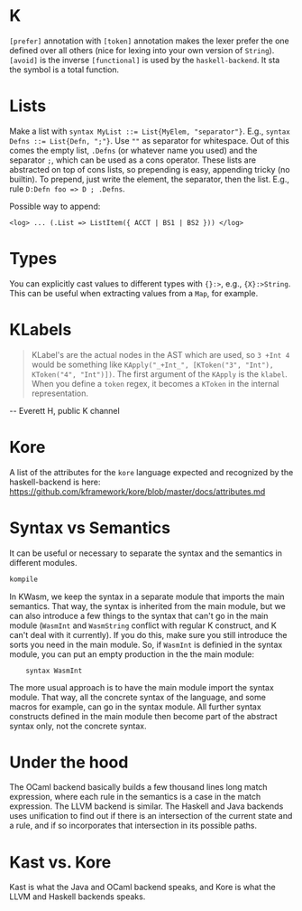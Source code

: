 # K #

`[prefer]` annotation with `[token]` annotation makes the lexer prefer the one
defined over all others (nice for lexing into your own version of `String`).
`[avoid]` is the inverse
`[functional]` is used by the `haskell-backend`. It sta the symbol is a total function.

# Lists #

Make a list with `syntax MyList ::= List{MyElem, "separator"}`. E.g., `syntax Defns ::= List{Defn, ";"}`. Use `""` as separator for whitespace.
Out of this comes the empty list, `.Defns` (or whatever name you used) and the separator `;`, which can be used as a cons operator.
These lists are abstracted on top of cons lists, so prepending is easy, appending tricky (no builtin).
To prepend, just write the element, the separator, then the list. E.g., rule `D:Defn foo => D ; .Defns`.

Possible way to append:
```k
<log> ... (.List => ListItem({ ACCT | BS1 | BS2 })) </log>
```

# Types #

You can explicitly cast values to different types with `{}:>`, e.g., `{X}:>String`. This can be useful when extracting values from a `Map`, for example.

# KLabels #

> KLabel's are the actual nodes in the AST which are used, so `3 +Int 4` would be something like `KApply("_+Int_", [KToken("3", "Int"), KToken("4", "Int")])`. The first argument of the `KApply` is the `klabel`.
> When you define a `token` regex, it becomes a `KToken` in the internal representation.

-- Everett H, public K channel

# Kore #

A list of the attributes for the `kore` language expected and recognized by the
haskell-backend is here:
<https://github.com/kframework/kore/blob/master/docs/attributes.md>

# Syntax vs Semantics #

It can be useful or necessary to separate the syntax and the semantics in different modules.

```sh
kompile
```

In KWasm, we keep the syntax in a separate module that imports the main semantics.
That way, the syntax is inherited from the main module, but we can also introduce a few things to the syntax that can't go in the main module (`WasmInt` and `WasmString` conflict with regular K construct, and K can't deal with it currently).
If you do this, make sure you still introduce the sorts you need in the main module.
So, if `WasmInt` is definied in the syntax module, you can put an empty production in the the main module:

```k
    syntax WasmInt
```

The more usual approach is to have the main module import the syntax module.
That way, all the concrete syntax of the language, and some macros for example, can go in the syntax module.
All further syntax constructs defined in the main module then become part of the abstract syntax only, not the concrete syntax.

# Under the hood #

The OCaml backend basically builds a few thousand lines long match expression, where each rule in the semantics is a case in the match expression.
The LLVM backend is similar.
The Haskell and Java backends uses unification to find out if there is an intersection of the current state and a rule, and if so incorporates that intersection in its possible paths.

# Kast vs. Kore #

Kast is what the Java and OCaml backend speaks, and Kore is what the LLVM and Haskell backends speaks.
